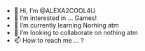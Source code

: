 - 👋 Hi, I’m @ALEXA2COOL4U
- 👀 I’m interested in ... Games!
- 🌱 I’m currently learning Norhing atm
- 💞️ I’m looking to collaborate on nothing atm
- 📫 How to reach me ... ?

<!---
ALEXA2COOL4U/ALEXA2COOL4U is a ✨ special ✨ repository because its `README.md` (this file) appears on your GitHub profile.
You can click the Preview link to take a look at your changes.
--->
